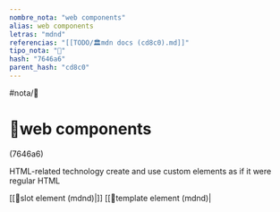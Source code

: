 ```yaml
---
nombre_nota: "web components"
alias: web components
letras: "mdnd"
referencias: "[[TODO/🏛️mdn docs (cd8c0).md]]"
tipo_nota: "📑"
hash: "7646a6"
parent_hash: "cd8c0"
---
```


#nota/📑

# 📑web components
<div class="hash">(7646a6)</div>

HTML-related technology create and use custom elements as if it were regular HTML

[[📑slot element (mdnd)|<slot>]]
[[📑template element (mdnd)|<template>]]





- [ ] recordar  [start:: 2024-11-04]
